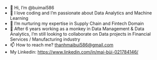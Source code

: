 - 👋 Hi, I’m @buimai586
- 👀 I love coding and I’m passionate about Data Analytics and Machine Learning
- 🌱 I’m nurturing my expertise in Supply Chain and Fintech Domain
- 💞️ After 6 years working as a monkey in Data Management & Data Analytics, I’m still looking to collaborate on Data projects in Financial Services / Manufacturing industry 
- 📫 How to reach me? thanhmaibui586@gmail.com
- My Linkedin: https://www.linkedin.com/in/mai-bùi-021784146/

<!---
buimai586/buimai586 is a ✨ special ✨ repository because its `README.md` (this file) appears on your GitHub profile.
--->
